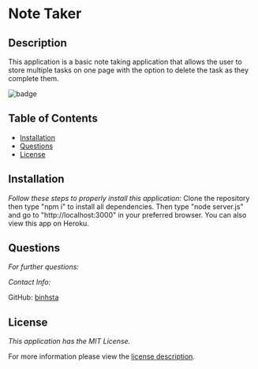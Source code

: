 # Note Taker
  
## Description
  
  This application is a basic note taking application that allows the user to store multiple tasks on one page with the option to delete the task as they complete them. 
  
![badge](https://img.shields.io/badge/license-MITLicense-blue)
## Table of Contents
  * [Installation](#installation)
  * [Questions](#questions)
  * [License](#license)
      

  ## Installation
      
  *Follow these steps to properly install this application:*
    Clone the repository then type "npm i" to install all dependencies. Then type "node server.js" and go to "http://localhost:3000" in your preferred browser. You can also view this app on Heroku.
        
  ## Questions
        
  *For further questions:*

     
    
  *Contact Info:*
    
  GitHub: [binhsta](https://github.com/binhsta)
      
  ## License
        
  *This application has the MIT License.*
        
  For more information please view the [license description](https://choosealicense.com/licenses/mit/).
    